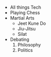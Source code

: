 * All things Tech
* Playing Chess
* Martial Arts
  * Jeet Kune Do
  * Jiu-Jitsu
  * Silat
* Debating
  1. Philosophy
  2. Politics
